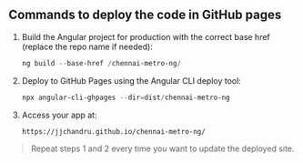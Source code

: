 ## Commands to deploy the code in GitHub pages

1. Build the Angular project for production with the correct base href (replace the repo name if needed):

    ```powershell
    ng build --base-href /chennai-metro-ng/
    ```

2. Deploy to GitHub Pages using the Angular CLI deploy tool:

    ```powershell
    npx angular-cli-ghpages --dir=dist/chennai-metro-ng
    ```

3. Access your app at:

    ```
    https://jjchandru.github.io/chennai-metro-ng/
    ```

> Repeat steps 1 and 2 every time you want to update the deployed site.

